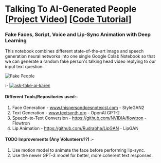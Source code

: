 # Talking To AI-Generated People [[Project Video](https://www.youtube.com/watch?v=OCdikmAoLKA)] [[Code Tutorial](https://medium.com/@chintan.t93/how-to-create-fake-talking-head-videos-with-deep-learning-code-tutorial-6d82c315529d)]
### Fake Faces, Script, Voice and Lip-Sync Animation with Deep Learning
This notebook combines different state-of-the-art image and speech generation neural networks into one single Google Colab Notebook so that we can generate a random fake person's talking head video replying to our input text question.

![Fake People](res/combined.gif)


:-
[![ask-fake-ai-karen](https://i.ytimg.com/vi/OCdikmAoLKA/hqdefault.jpg?sqp=-oaymwEZCPYBEIoBSFXyq4qpAwsIARUAAIhCGAFwAQ==&rs=AOn4CLCjAATDA5I6wPC53JbPIfRY6tPGqg)](https://www.youtube.com/watch?v=OCdikmAoLKA)


#### Different Tools/Repositories used:-
1) Face Generation - www.thispersondoesnotexist.com - StyleGAN2
2) Text Generation - www.textsynth.org - OpenAI GPT-2
3) Speech-to-Text Conversion - https://github.com/NVIDIA/flowtron - Flowtron
4) Lip Animation - https://github.com/Rudrabha/LipGAN - LipGAN

#### TODO Improvements (Any Volunteers??) :-
1) Use motion model to animate the face before performing lip-sync.
2) Use the newer GPT-3 model for better, more coherent text responses.
